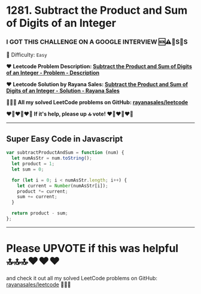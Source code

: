 # 1281. Subtract the Product and Sum of Digits of an Integer

### I GOT THIS CHALLENGE ON A GOOGLE INTERVIEW 🆘⚠️🚨S🛟S

🌱 Difficulty: `Easy`

**❤️ Leetcode Problem Description: [Subtract the Product and Sum of Digits of an Integer - Problem - Description](https://leetcode.com/problems/subtract-the-product-and-sum-of-digits-of-an-integer/description/)**

**❤️ Leetcode Solution by Rayana Sales: [Subtract the Product and Sum of Digits of an Integer - Solution - Rayana Sales](https://leetcode.com/problems/subtract-the-product-and-sum-of-digits-of-an-integer/solutions/5642606/simple-beginner-friendly-1281-subtract-the-product-and-sum-of-digits-of-an-integer/)**

**💁🏻‍♀️ All my solved LeetCode problems on GitHub: [rayanasales/leetcode](https://github.com/rayanasales/leetcode)**

**❤️‍🔥❤️‍🔥❤️‍🔥 If it's help, please up 🔝 vote! ❤️‍🔥❤️‍🔥❤️‍🔥**

---

## Super Easy Code in Javascript

```javascript
var subtractProductAndSum = function (num) {
  let numAsStr = num.toString();
  let product = 1;
  let sum = 0;

  for (let i = 0; i < numAsStr.length; i++) {
    let current = Number(numAsStr[i]);
    product *= current;
    sum += current;
  }

  return product - sum;
};
```

---

# Please UPVOTE if this was helpful 🔝🔝🔝❤️❤️❤️

and check it out all my solved LeetCode problems on GitHub: [rayanasales/leetcode](https://github.com/rayanasales/leetcode) 🤙😚🤘
